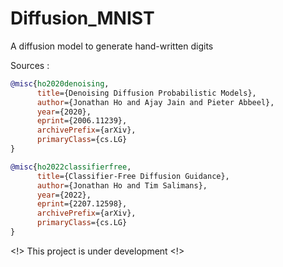 # Diffusion_MNIST
A diffusion model to generate hand-written digits


Sources :

```bibtex
@misc{ho2020denoising,
      title={Denoising Diffusion Probabilistic Models}, 
      author={Jonathan Ho and Ajay Jain and Pieter Abbeel},
      year={2020},
      eprint={2006.11239},
      archivePrefix={arXiv},
      primaryClass={cs.LG}
}
```

```bibtex
@misc{ho2022classifierfree,
      title={Classifier-Free Diffusion Guidance}, 
      author={Jonathan Ho and Tim Salimans},
      year={2022},
      eprint={2207.12598},
      archivePrefix={arXiv},
      primaryClass={cs.LG}
}
```

<!> This project is under development <!>
